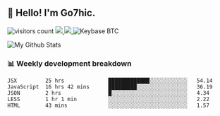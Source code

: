 ## 👋 Hello! I'm Go7hic.

 ![visitors count](https://visitors-by-url-pls-dont-use-this-in-your-repo.vercel.app/Go7hic-github-readme)
 <a href="https://twitter.com/Go7hic">
    <img src="https://img.shields.io/badge/-@Go7hic-1ca0f1?style=flat-square&labelColor=1ca0f1&logo=twitter&logoColor=white&link=https://twitter.com/Go7hic">
   <a/>
   <a href="mailto:gtfx0209@gmail.com">
    <img src="https://img.shields.io/badge/-gtfx0209@gmail.com-c14438?style=flat-square&logo=Gmail&logoColor=white&link=mailto:gtfx0209@gmail.com">
   <a/>
    ![Keybase BTC](https://img.shields.io/keybase/btc/Go7hic)
 <!--
🔭 I’m currently working
🌱 I’m currently learning
💬 Ask me about 
📫 How to reach me: 
⚡ Fun fact: 
-->

![My Github Stats](https://github-readme-stats.vercel.app/api?username=Go7hic&show_icons=true&count_private=true)



### 📊 Weekly development breakdown
<!--START_SECTION:waka-->
```text
JSX         25 hrs              █████████████░░░░░░░░░░░░   54.14 
JavaScript  16 hrs 42 mins      █████████░░░░░░░░░░░░░░░░   36.19 
JSON        2 hrs               █░░░░░░░░░░░░░░░░░░░░░░░░   4.34 
LESS        1 hr 1 min          ░░░░░░░░░░░░░░░░░░░░░░░░░   2.22 
HTML        43 mins             ░░░░░░░░░░░░░░░░░░░░░░░░░   1.57
```
<!--END_SECTION:waka-->

